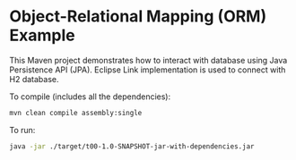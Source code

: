 # Object-Relational Mapping (ORM) Example

This Maven project demonstrates how to interact with database using Java Persistence API (JPA). Eclipse Link implementation is used to connect with H2 database.

To compile (includes all the dependencies):
```bash
mvn clean compile assembly:single
```

To run:
```bash
java -jar ./target/t00-1.0-SNAPSHOT-jar-with-dependencies.jar
```
